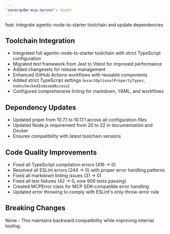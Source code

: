```yaml
---
'sonarqube-mcp-server': minor
---
```


feat: integrate agentic-node-ts-starter toolchain and update dependencies

## Toolchain Integration

- Integrated full agentic-node-ts-starter toolchain with strict TypeScript configuration
- Migrated test framework from Jest to Vitest for improved performance
- Added changesets for release management
- Enhanced GitHub Actions workflows with reusable components
- Added strict TypeScript settings (`exactOptionalPropertyTypes`, `noUncheckedIndexedAccess`)
- Configured comprehensive linting for markdown, YAML, and workflows

## Dependency Updates

- Updated pnpm from 10.7.1 to 10.17.1 across all configuration files
- Updated Node.js requirement from 20 to 22 in documentation and Docker
- Ensures compatibility with latest toolchain versions

## Code Quality Improvements

- Fixed all TypeScript compilation errors (416 → 0)
- Resolved all ESLint errors (244 → 0) with proper error handling patterns
- Fixed all markdown linting issues (31 → 0)
- Fixed all test failures (42 → 0, now 909 tests passing)
- Created MCPError class for MCP SDK-compatible error handling
- Updated error throwing to comply with ESLint's only-throw-error rule

## Breaking Changes

None - This maintains backward compatibility while improving internal tooling.
